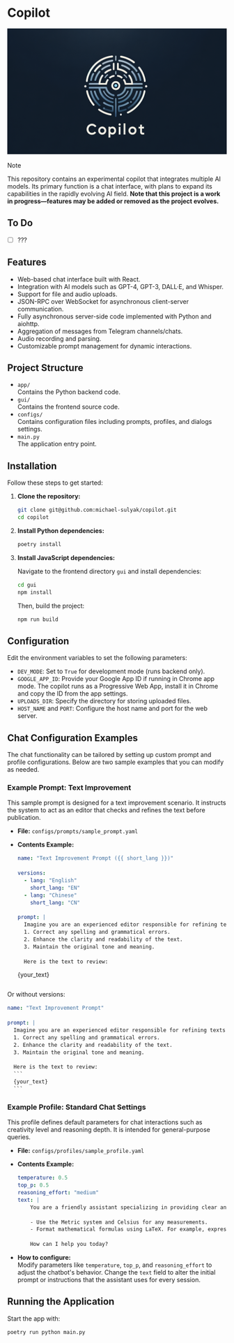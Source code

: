 # Copilot

![Copilot](./poster.png)

> [!NOTE]
> This repository contains an experimental copilot that integrates multiple AI models. Its primary function is a chat interface, with plans to expand its capabilities in the rapidly evolving AI field. **Note that this project is a work in progress—features may be added or removed as the project evolves.**

## To Do

- [ ] ???

## Features

- Web-based chat interface built with React.
- Integration with AI models such as GPT-4, GPT-3, DALL·E, and Whisper.
- Support for file and audio uploads.
- JSON-RPC over WebSocket for asynchronous client-server communication.
- Fully asynchronous server-side code implemented with Python and aiohttp.
- Aggregation of messages from Telegram channels/chats.
- Audio recording and parsing.
- Customizable prompt management for dynamic interactions.

## Project Structure

- `app/`  
  Contains the Python backend code.
- `gui/`  
  Contains the frontend source code.
- `configs/`  
  Contains configuration files including prompts, profiles, and dialogs settings.
- `main.py`  
  The application entry point.

## Installation

Follow these steps to get started:

1. **Clone the repository:**

   ```bash
   git clone git@github.com:michael-sulyak/copilot.git
   cd copilot
   ```

2. **Install Python dependencies:**

   ```bash
   poetry install
   ```

3. **Install JavaScript dependencies:**

   Navigate to the frontend directory `gui` and install dependencies:

   ```bash
   cd gui
   npm install
   ```

   Then, build the project:

   ```bash
   npm run build
   ```

## Configuration

Edit the environment variables to set the following parameters:

- `DEV_MODE`: Set to `True` for development mode (runs backend only).
- `GOOGLE_APP_ID`: Provide your Google App ID if running in Chrome app mode. The copilot runs as a Progressive Web App, install it in Chrome and copy the ID from the app settings.
- `UPLOADS_DIR`: Specify the directory for storing uploaded files.
- `HOST_NAME` and `PORT`: Configure the host name and port for the web server.

## Chat Configuration Examples

The chat functionality can be tailored by setting up custom prompt and profile configurations. Below are two sample examples that you can modify as needed.

### Example Prompt: Text Improvement

This sample prompt is designed for a text improvement scenario. It instructs the system to act as an editor that checks and refines the text before publication.

- **File:** `configs/prompts/sample_prompt.yaml`
- **Contents Example:**

  ```yaml
  name: "Text Improvement Prompt ({{ short_lang }})"

  versions:
    - lang: "English"
      short_lang: "EN"
    - lang: "Chinese"
      short_lang: "CN"

  prompt: |
    Imagine you are an experienced editor responsible for refining texts in {{ lang }} before they are published. Your task is to:
    1. Correct any spelling and grammatical errors.
    2. Enhance the clarity and readability of the text.
    3. Maintain the original tone and meaning.
    
    Here is the text to review:
    ```
    {your_text}
    ```
  ```
  
Or without versions:


  ```yaml
  name: "Text Improvement Prompt"

  prompt: |
    Imagine you are an experienced editor responsible for refining texts before they are published. Your task is to:
    1. Correct any spelling and grammatical errors.
    2. Enhance the clarity and readability of the text.
    3. Maintain the original tone and meaning.
    
    Here is the text to review:
    ```
    {your_text}
    ```
  ```

### Example Profile: Standard Chat Settings

This profile defines default parameters for chat interactions such as creativity level and reasoning depth. It is intended for general-purpose queries.

- **File:** `configs/profiles/sample_profile.yaml`
- **Contents Example:**

  ```yaml
  temperature: 0.5
  top_p: 0.5
  reasoning_effort: "medium"
  text: |
      You are a friendly assistant specializing in providing clear and concise answers. Your role is to explain ideas and solve problems in a manner that is both informative and easy to understand. Remember to:
      
      - Use the Metric system and Celsius for any measurements.
      - Format mathematical formulas using LaTeX. For example, express the equation of a line as $y = mx + c$.
      
      How can I help you today?
  ```

- **How to configure:**  
  Modify parameters like `temperature`, `top_p`, and `reasoning_effort` to adjust the chatbot's behavior. Change the `text` field to alter the initial prompt or instructions that the assistant uses for every session.

## Running the Application

Start the app with:

```bash
poetry run python main.py
```
